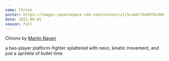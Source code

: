 ```yaml
---
name: Chrono
poster: https://images.squarespace-cdn.com/content/v1/5ca40c7b40978c0001458f5d/599dda0b-ca05-4ea6-b3d2-1ff1e94a8600/IMG_4392.jpg?format=2500w
date: 2021-09-01
season: Fall
---
```

Chrono by [Martin Nayeri](https://kariom.art/CHRONO)

a two-player platform-fighter splattered with neon, kinetic movement, and just a sprinkle of bullet time